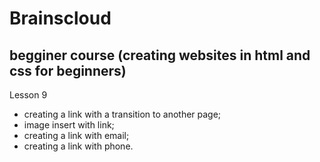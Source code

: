 # Brainscloud
## begginer course (creating websites in html and css for beginners)
Lesson 9 
- creating a link with a transition to another page;
- image insert with link;
- creating a link with email;
- creating a link with phone.

